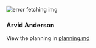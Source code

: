 ![error fetching img](https://www.europol.europa.eu/sites/default/files/images/editor/covid-page-banner.png)
### Arvid Anderson

View the planning in [planning.md](https://github.com/ArvidAnderson/Covid-19_Analysis/blob/main/planning.md)
